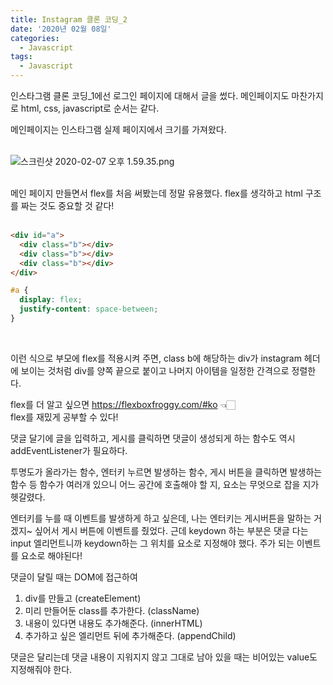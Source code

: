 ```yaml
---
title: Instagram 클론 코딩_2
date: '2020년 02월 08일'
categories:
  - Javascript
tags:
  - Javascript
---
```


인스타그램 클론 코딩\_1에선 로그인 페이지에 대해서 글을 썼다.
메인페이지도 마찬가지로 html, css, javascript로 순서는 같다.

메인페이지는 인스타그램 실제 페이지에서 크기를 가져왔다. <br /><br />

![스크린샷 2020-02-07 오후 1.59.35.png](https://images.velog.io/post-images/eunmi/b3f8f2b0-4966-11ea-afdf-150ac0b4d37e/-2020-02-07-1.59.35.png)

<br />
메인 페이지 만들면서 flex를 처음 써봤는데 정말 유용했다. flex를 생각하고 html 구조를 짜는 것도 중요할 것 같다! 
<br /><br />

```html
<div id="a">
  <div class="b"></div>
  <div class="b"></div>
  <div class="b"></div>
</div>
```

```css
#a {
  display: flex;
  justify-content: space-between;
}
```

<br />

이런 식으로 부모에 flex를 적용시켜 주면, class b에 해당하는 div가 instagram 헤더에 보이는 것처럼 div를 양쪽 끝으로 붙이고 나머지 아이템을 일정한 간격으로 정렬한다.

flex를 더 알고 싶으면 https://flexboxfroggy.com/#ko 👈🏻 <br />
flex를 재밌게 공부할 수 있다!

댓글 달기에 글을 입력하고, 게시를 클릭하면 댓글이 생성되게 하는 함수도 역시 addEventListener가 필요하다.

투명도가 올라가는 함수, 엔터키 누르면 발생하는 함수, 게시 버튼을 클릭하면 발생하는 함수 등 함수가 여러개 있으니 어느 공간에 호출해야 할 지, 요소는 무엇으로 잡을 지가 헷갈렸다.

엔터키를 누를 때 이벤트를 발생하게 하고 싶은데, 나는 엔터키는 게시버튼을 말하는 거겠지~ 싶어서 게시 버튼에 이벤트를 줬었다. 근데 keydown 하는 부분은 댓글 다는 input 엘리먼트니까 keydown하는 그 위치를 요소로 지정해야 했다.
주가 되는 이벤트를 요소로 해야된다!

댓글이 달릴 때는 DOM에 접근하여

1. div를 만들고 (createElement)
2. 미리 만들어둔 class를 추가한다. (className)
3. 내용이 있다면 내용도 추가해준다. (innerHTML)
4. 추가하고 싶은 엘리먼트 뒤에 추가해준다. (appendChild)

댓글은 달리는데 댓글 내용이 지워지지 않고 그대로 남아 있을 때는 비어있는 value도 지정해줘야 한다.
